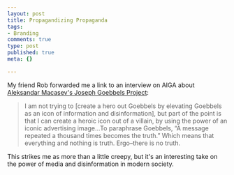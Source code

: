 ```yaml
--- 
layout: post
title: Propagandizing Propaganda
tags: 
- Branding
comments: true
type: post
published: true
meta: {}

---
```

My friend Rob forwarded me a link to an interview on AIGA about <a href="http://designforum.aiga.org/content.cfm?ContentAlias=_getfullarticle&aid=1406790">Aleksandar Macasev's Joseph Goebbels Project</a>:
  <blockquote>I am not trying to [create a hero out Goebbels by elevating Goebbels as an icon of information and disinformation], but part of the point is that I can create a heroic icon out of a villain, by using the power of an iconic advertising image...To paraphrase Goebbels, “A message repeated a thousand times becomes the truth.” Which means that everything and nothing is truth. Ergo–there is no truth.</blockquote>

  This strikes me as more than a little creepy, but it's an interesting take on the power of media and disinformation in modern society.
